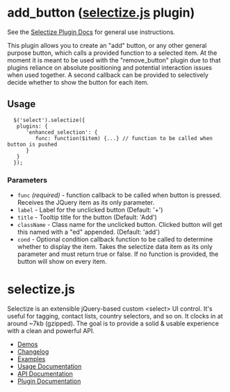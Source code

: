 # add_button ([selectize.js](https://github.com/selectize/selectize.js) plugin)

See the [Selectize Plugin Docs](https://github.com/brianreavis/selectize.js/blob/master/docs/plugins.md) for general use instructions.

This plugin allows you to create an "add" button, or any other general purpose button, which calls a provided function to a selected item. At the moment it is meant to be used with the "remove_button" plugin due to that plugins reliance on absolute positioning and potential interaction issues when used together. A second callback can be provided to selectively decide whether to show the button for each item.

## Usage

```
  $('select').selectize({
   plugins: {
      'enhanced_selection': {
         func: function($item) {...} // function to be called when button is pushed
      }
   }
  });
```

### Parameters

 * `func` _(required)_ - function callback to be called when button is pressed. Receives the JQuery item as its only parameter.
 * `label` - Label for the unclicked button (Default: '+')
 * `title` - Tooltip title for the button (Default: 'Add')
 * `className` - Class name for the unclicked button. Clicked button will get this named with a "ed" appended. (Default: 'add')
 * `cond` - Optional condition callback function to be called to determine whether to display the item. Takes the selectize data item as its only parameter and must return true or false. If no function is provided, the button will show on every item.

# selectize.js

Selectize is an extensible jQuery-based custom &lt;select&gt; UI control. It's useful for tagging, contact lists, country selectors, and so on. It clocks in at around ~7kb (gzipped). The goal is to provide a solid & usable experience with a clean and powerful API.

- [Demos](http://brianreavis.github.io/selectize.js/)
- [Changelog](https://github.com/brianreavis/selectize.js/releases)
- [Examples](examples/)
- [Usage Documentation](docs/usage.md)
- [API Documentation](docs/api.md)
- [Plugin Documentation](docs/plugins.md)

